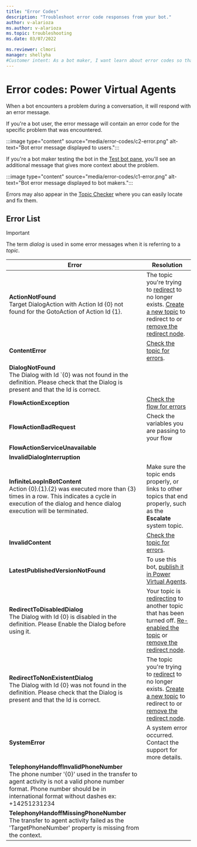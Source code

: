```yaml
---
title: "Error Codes"
description: "Troubleshoot error code responses from your bot."
author: v-alarioza
ms.author: v-alarioza
ms.topic: troubleshooting
ms.date: 03/07/2022

ms.reviewer: clmori
manager: shellyha
#Customer intent: As a bot maker, I want learn about error codes so that I can resolve issues with my bots.
---
```

# Error codes: Power Virtual Agents

When a bot encounters a problem during a conversation, it will respond with an error message.

If you're a bot user, the error message will contain an error code for the specific problem that was encountered.

:::image type="content" source="media/error-codes/c2-error.png" alt-text="Bot error message displayed to users.":::

If you're a bot maker testing the bot in the [Test bot pane](authoring-test-bot.md), you'll see an additional message that gives more context about the problem.

:::image type="content" source="media/error-codes/c1-error.png" alt-text="Bot error message displayed to bot makers.":::

Errors may also appear in the [Topic Checker](authoring-topic-management.md#topic-errors) where you can easily locate and fix them.

## Error List

> [!IMPORTANT]
> The term _dialog_ is used in some error messages when it is referring to a _topic_.

<!-- Best viewed and edited without word wrap -->
| Error                                                                                                                                                                                                                      | Resolution                                                                                                                             |
| -------------------------------------------------------------------------------------------------------------------------------------------------------------------------------------------------------------------------- | -------------------------------------------------------------------------------------------------------------------------------------- |
| **ActionNotFound**<br>Target DialogAction with Action Id {0} not found for the GotoAction of Action Id {1}.                                                                                                                | The topic you're trying to [redirect][1] to no longer exists. [Create a new topic][4] to redirect to or [remove the redirect node][3]. |
| **ContentError**<br>                                                                                                                                                                                                       | [Check the topic for errors](authoring-topic-management.md#topic-errors).                                                              |
| **DialogNotFound**<br>The Dialog with Id `{0} was not found in the definition. Please check that the Dialog is present and that the Id is correct.                                                                         |                                                                                                                                        |
| **FlowActionException**<br>                                                                                                                                                                                                | [Check the flow for errors](/power-automate/error-checker)                                                                             |
| **FlowActionBadRequest**<br>                                                                                                                                                                                               | Check the variables you are passing to your flow                                                                                       |
| **FlowActionServiceUnavailable**<br>                                                                                                                                                                                       |                                                                                                                                        |
| **InvalidDialogInterruption**<br>                                                                                                                                                                                          |                                                                                                                                        |
| **InfiniteLoopInBotContent**<br>Action {0}.{1}.{2} was executed more than {3} times in a row. This indicates a cycle in execution of the dialog and hence dialog execution will be terminated.                             | Make sure the topic ends properly, or links to other topics that end properly, such as the **Escalate** system topic.                  |
| **InvalidContent**<br>                                                                                                                                                                                                     | [Check the topic for errors](authoring-topic-management.md#topic-errors).                                                              |
| **LatestPublishedVersionNotFound**<br>                                                                                                                                                                                     | To use this bot, [publish it in Power Virtual Agents](publication-fundamentals-publish-channels.md).                                   |
| **RedirectToDisabledDialog**<br>The Dialog with Id {0} is disabled in the definition. Please Enable the Dialog before using it.                                                                                            | Your topic is [redirecting][1] to another topic that has been turned off. [Re-enabled the topic][2] or [remove the redirect node][3].  |
| **RedirectToNonExistentDialog**<br>The Dialog with Id {0} was not found in the definition. Please check that the Dialog is present and that the Id is correct.                                                             | The topic you're trying to [redirect][1] to no longer exists. [Create a new topic][4] to redirect to or [remove the redirect node][3]. |
| **SystemError**<br>                                                                                                                                                                                                        | A system error occurred. Contact the support for more details.                                                                         |
| **TelephonyHandoffInvalidPhoneNumber**<br>The phone number '{0}' used in the transfer to agent activity is not a valid phone number format. Phone number should be in international format without dashes ex: +14251231234 |                                                                                                                                        |
| **TelephonyHandoffMissingPhoneNumber**<br>The transfer to agent activity failed as the 'TargetPhoneNumber' property is missing from the context.                                                                           |                                                                                                                                        |

[1]: authoring-create-edit-topics.md#go-to-another-topic
[2]: authoring-topic-management.md#topic-status
[3]: authoring-create-edit-topics.md#delete-nodes
[4]: authoring-create-edit-topics.md#create-a-topic